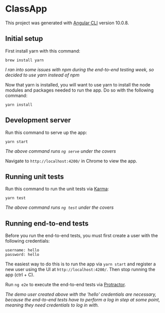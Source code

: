 # ClassApp

This project was generated with [Angular CLI](https://github.com/angular/angular-cli) version 10.0.8.

## Initial setup 

First install yarn with this command:
```
brew install yarn
```

_I ran into some issues with npm during the end-to-end testing week, so decided to use yarn instead of npm_

Now that yarn is installed, you will want to use yarn to install the node modules and packages needed to run the app. Do so with the following command:
```
yarn install
```

## Development server

Run this command to serve up the app:
```
yarn start
```
_The above command runs `ng serve` under the covers_


Navigate to `http://localhost:4200/` in Chrome to view the app. 

## Running unit tests

Run this command to run the unit tests via [Karma](https://karma-runner.github.io):
```
yarn test
```
_The above command runs `ng test` under the covers_


## Running end-to-end tests

Before you run the end-to-end tests, you must first create a user with the following credentials:

```
username: hello
password: hello
```

The easiest way to do this is to run the app via `yarn start` and register a new user using the UI at `http://localhost:4200/`. Then stop running the app (ctrl + C).

Run `ng e2e` to execute the end-to-end tests via [Protractor](http://www.protractortest.org/).

_The demo user created above with the 'hello' credentials are necessary, because the end-to-end tests have to perform a log in step at some point, meaning they need credentials to log in with._

